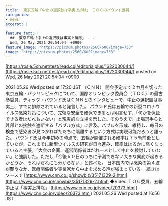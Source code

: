 ```yaml
---
title:  東京五輪「中止の選択肢は事実上排除」　ＩＯＣのパウンド委員  
categories:
- news
excerpt: |
  
feature_text: |
  ##  東京五輪「中止の選択肢は事実上排除」　...
  Wed, 26 May 2021 20:54:04  +0900
feature_image: "https://picsum.photos/2560/600?image=733"
image: "https://picsum.photos/2560/600?image=733"
---
```


[https://rosie.5ch.net/test/read.cgi/editorialplus/1622030044/](https://rosie.5ch.net/test/read.cgi/editorialplus/1622030044/)
posted on Wed, 26 May 2021 20:54:04  +0900

<!--more-->

2021.05.26 Wed posted at 17:20 JST （ＣＮＮ） 開会予定まで２カ月を切った東京五輪・パラリンピックについて、国際オリンピック委員会（ＩＯＣ）の最古参委員、ディック・パウンド氏はＣＮＮとのインタビューで、中止の選択肢は事実上、すでに排除されていると発言した。 パウンド氏は五輪での新型コロナウイルス感染対策について、完璧な安全を確保できるとは明言せず、「何かを保証できる者はだれもいない」と現実的な立場を示した。そのうえで、出場選手らと外部との接触を遮断する「バブル方式」に言及。バブルを形成、維持し、毎日の検査で感染者が見つかればただちに隔離するという方式は実現可能だろうと語った。 パウンド氏は今年初めの時点で、五輪が開催される確率は７５％前後としていたが、これまでに新型ウイルスの研究が日々進み、確率ははるかに高くなっていると主張。「大会の企画、運営関係者はだれ一人として中止を検討していない」と強調した。ただし「今後６０日のうちに予測できない大きな異変が起きるかどうか、それはだれにも分からない」と述べた。 日本国内では感染の第４波が襲うなか、医療関係者や実業家から中止を求める声が強まっている。 続きはソースで [https://www.cnn.co.jp/showbiz/35171329-2.html](https://www.cnn.co.jp/showbiz/35171329-2.html) ◆Video ＩＯＣ委員、五輪中止は「事実上排除」 [https://www.cnn.co.jp/video/20373.html](https://www.cnn.co.jp/video/20373.html) 2021.05.26 Wed posted at 16:56 JST
